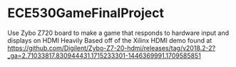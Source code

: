 # ECE530GameFinalProject
Use Zybo Z720 board to make a game that responds to hardware input and displays on HDMI
Heavily Based off of the Xilinx HDMI demo found at https://github.com/Digilent/Zybo-Z7-20-hdmi/releases/tag/v2018.2-2?_ga=2.71033817.830944431.1715233301-1446369991.1709585851
